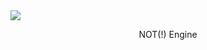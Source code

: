 <img src = "https://github.com/Sam-1210/Not-Engine-Tmp/blob/master/Assets/Materials/Textures/Logo.png" align = "middle"/>
<p align = "center" > NOT(!) Engine</p>

